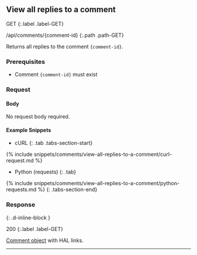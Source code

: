 ## View all replies to a comment

GET
{:.label .label-GET}

/api/comments/{comment-id}
{:.path .path-GET}

Returns all replies to the comment `{comment-id}`.

### Prerequisites

- Comment `{comment-id}` must exist

### Request

#### Body
No request body required.

#### Example Snippets
- cURL
{: .tab .tabs-section-start}

{% include snippets/comments/view-all-replies-to-a-comment/curl-request.md %}

- Python (requests)
{: .tab}

{% include snippets/comments/view-all-replies-to-a-comment/python-requests.md %}
{: .tabs-section-end}

### Response
{: .d-inline-block }

200
{:.label .label-GET}

[Comment object](#comment-object) with HAL links.

---
